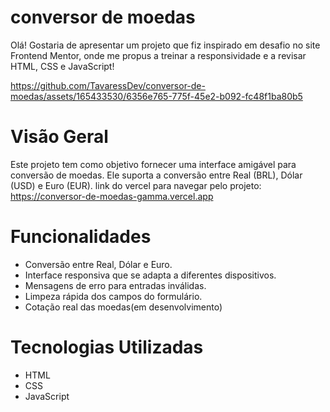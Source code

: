 # conversor de moedas
Olá! Gostaria de apresentar um projeto que fiz inspirado em desafio no site Frontend Mentor, onde me propus a treinar a responsividade e a revisar HTML, CSS e JavaScript!




https://github.com/TavaressDev/conversor-de-moedas/assets/165433530/6356e765-775f-45e2-b092-fc48f1ba80b5


# Visão Geral
Este projeto tem como objetivo fornecer uma interface amigável para conversão de moedas. Ele suporta a conversão entre Real (BRL), Dólar (USD) e Euro (EUR).
link do vercel para navegar pelo projeto: https://conversor-de-moedas-gamma.vercel.app

# Funcionalidades
- Conversão entre Real, Dólar e Euro.
- Interface responsiva que se adapta a diferentes dispositivos.
- Mensagens de erro para entradas inválidas.
- Limpeza rápida dos campos do formulário.
- Cotação real das moedas(em desenvolvimento)

# Tecnologias Utilizadas
- HTML
- CSS
- JavaScript
